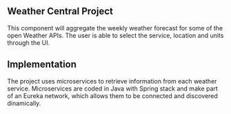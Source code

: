 ## Weather Central Project

This component will aggregate the  weekly weather forecast for some of the open Weather APIs. 
The user is able to select the service, location and units through the UI.

## Implementation
The project uses microservices to retrieve information from each weather service. Microservices are coded in Java with Spring stack and make part of an Eureka network, which allows them to be connected and discovered dinamically.




